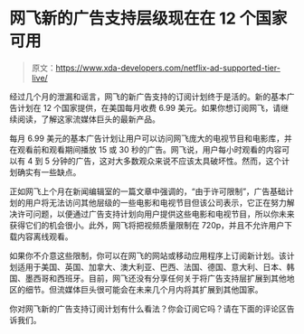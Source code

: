 # 网飞新的广告支持层级现在在 12 个国家可用

> 原文：<https://www.xda-developers.com/netflix-ad-supported-tier-live/>

经过几个月的泄漏和谣言，网飞的新广告支持的订阅计划终于是活的。新的基本广告计划在 12 个国家提供，在美国每月收费 6.99 美元。如果你想订阅网飞，请继续阅读，了解这家流媒体巨头的最新产品。

每月 6.99 美元的基本广告计划让用户可以访问网飞庞大的电视节目和电影库，并在观看前和观看期间播放 15 或 30 秒的广告。网飞说，用户每小时观看的内容可以有 4 到 5 分钟的广告，这对大多数观众来说不应该太具破坏性。然而，这个计划确实有一些缺点。

正如网飞上个月在新闻编辑室的一篇文章中强调的，“由于许可限制”，广告基础计划的用户将无法访问其他层级的一些电影和电视节目但该公司表示，它正在努力解决许可问题，以便通过广告支持计划向用户提供这些电影和电视节目，所以你未来获得它们的机会很小。此外，网飞将把视频质量限制在 720p，并且不允许用户下载内容离线观看。

如果你不介意这些限制，你可以在网飞的网站或移动应用程序上订阅新计划。该计划适用于美国、英国、加拿大、澳大利亚、巴西、法国、德国、意大利、日本、韩国、墨西哥和西班牙。目前，网飞还没有分享任何关于将广告支持层扩展到其他地区的细节。但流媒体巨头很可能会在未来几个月内将其扩展到其他国家。

你对网飞新的广告支持订阅计划有什么看法？你会订阅它吗？请在下面的评论区告诉我们。